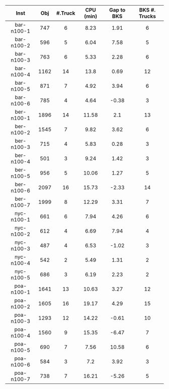 | Inst   |  Obj     | #.Truck | CPU (min) | Gap to BKS | BKS #. Trucks |
| :----: | :------: | :-----: | :-------: | :--------: | :-----------: |
| bar-n100-1 | 747 | 6 | 8.23 | 1.91 | 6 |
| bar-n100-2 | 596 | 5 | 6.04 | 7.58 | 5 |
| bar-n100-3 | 763 | 6 | 5.33 | 2.28 | 6 |
| bar-n100-4 | 1162 | 14 | 13.8 | 0.69 | 12 |
| bar-n100-5 | 871 | 7 | 4.92 | 3.94 | 6 |
| bar-n100-6 | 785 | 4 | 4.64 | -0.38 | 3 |
| ber-n100-1 | 1896 | 14 | 11.58 | 2.1 | 13 |
| ber-n100-2 | 1545 | 7 | 9.82 | 3.62 | 6 |
| ber-n100-3 | 715 | 4 | 5.83 | 0.28 | 3 |
| ber-n100-4 | 501 | 3 | 9.24 | 1.42 | 3 |
| ber-n100-5 | 956 | 5 | 10.06 | 1.27 | 5 |
| ber-n100-6 | 2097 | 16 | 15.73 | -2.33 | 14 |
| ber-n100-7 | 1999 | 8 | 12.29 | 3.31 | 7 |
| nyc-n100-1 | 661 | 6 | 7.94 | 4.26 | 6 |
| nyc-n100-2 | 612 | 4 | 6.69 | 7.94 | 4 |
| nyc-n100-3 | 487 | 4 | 6.53 | -1.02 | 3 |
| nyc-n100-4 | 542 | 2 | 5.49 | 1.31 | 2 |
| nyc-n100-5 | 686 | 3 | 6.19 | 2.23 | 2 |
| poa-n100-1 | 1641 | 13 | 10.63 | 3.27 | 12 |
| poa-n100-2 | 1605 | 16 | 19.17 | 4.29 | 15 |
| poa-n100-3 | 1293 | 12 | 14.22 | -0.61 | 10 |
| poa-n100-4 | 1560 | 9 | 15.35 | -6.47 | 7 |
| poa-n100-5 | 690 | 7 | 7.56 | 10.58 | 6 |
| poa-n100-6 | 584 | 3 | 7.2 | 3.92 | 3 |
| poa-n100-7 | 738 | 7 | 16.21 | -5.26 | 5 |
